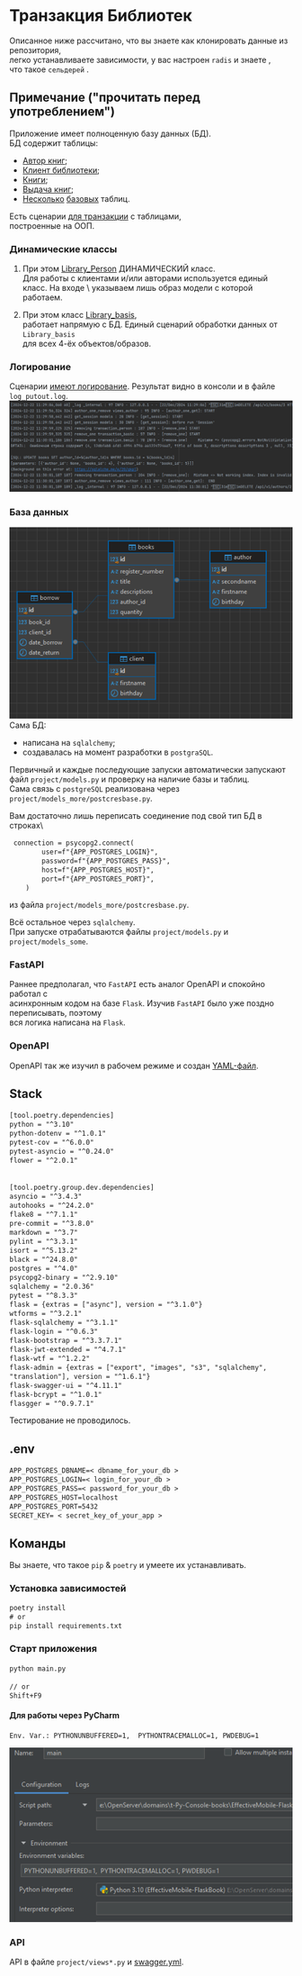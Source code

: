 # Транзакция Библиотек
Описанное ниже рассчитано, что вы знаете как клонировать данные из репозитория, \
легко устанавливаете зависимости, у вас настроен `radis` и знаете , \
что такое `сельдерей` .

## Примечание ("прочитать перед употреблением")
Приложение имеет полноценную базу данных (БД).\
БД содержит таблицы:
- [Автор книг](project/models_some/model_autors.py);
- [Клиент библиотеки](project/models_some/model_client.py);
- [Книги](project/models_some/model_book.py);
- [Выдача книг](project/models_some/model_borrow.py);
- [Несколько](project/models_some/model_person.py) [базовых](project/models_some/model_init.py) таблиц.

Есть сценарии [для транзакции](project/transaction_some) с таблицами, \
построенные на ООП. 
### Динамические классы
1. При этом [Library_Person](project/transaction_some/transaction_person.py)
ДИНАМИЧЕСКИЙ класс.  
Для работы с клиентами и/или авторами используется единый класс. На входе \ 
указываем лишь образ модели с которой работаем. 

2. При этом класс [Library_basis](project/transaction_some/transaction_basic.py),\
работает напрямую с БД. Единый сценарий обработки данных от `Library_basis`\
для всех 4-ёх объектов/образов.

### Логирование
Сценарии [имеют логирование](project/logs.py). Результат видно в консоли и в файле `log_putout.log`. \
![loger](/img/text_of_loger.png)


### База данных
![db](/img/db.png)\
Сама БД:
- написана на `sqlalchemy`;
- создавалась на момент разработки в `postgraSQL`.

Первичный и каждые последующие запуски автоматически запускают \
файл `project/models.py` и проверку на наличие базы и таблиц. \
Сама связь c `postgreSQL` реализована через `project/models_more/postcresbase.py`.

Вам достаточно лишь переписать соединение под свой тип БД в строках\
```text
 connection = psycopg2.connect(
        user=f"{APP_POSTGRES_LOGIN}",
        password=f"{APP_POSTGRES_PASS}",
        host=f"{APP_POSTGRES_HOST}",
        port=f"{APP_POSTGRES_PORT}",
    )
```
из файла `project/models_more/postcresbase.py`.

Всё остальное через `sqlalchemy`. \
При запуске отрабатываются файлы `project/models.py` и `project/models_some`.

### FastAPI
Раннее предполагал, что `FastAPI` есть аналог OpenAPI и спокойно работал с  \
асинхронным кодом на базе `Flask`. Изучив `FastAPI` было уже поздно переписывать, поэтому \
вся логика написана на `Flask`.

### OpenAPI
OpenAPI так же изучил в рабочем режиме и создан [YAML-файл](swagger/swagger.yml).


## Stack
```text
[tool.poetry.dependencies]
python = "^3.10"
python-dotenv = "^1.0.1"
pytest-cov = "^6.0.0"
pytest-asyncio = "^0.24.0"
flower = "^2.0.1"


[tool.poetry.group.dev.dependencies]
asyncio = "^3.4.3"
autohooks = "^24.2.0"
flake8 = "^7.1.1"
pre-commit = "^3.8.0"
markdown = "^3.7"
pylint = "^3.3.1"
isort = "^5.13.2"
black = "^24.8.0"
postgres = "^4.0"
psycopg2-binary = "^2.9.10"
sqlalchemy = "2.0.36"
pytest = "^8.3.3"
flask = {extras = ["async"], version = "^3.1.0"}
wtforms = "^3.2.1"
flask-sqlalchemy = "^3.1.1"
flask-login = "^0.6.3"
flask-bootstrap = "^3.3.7.1"
flask-jwt-extended = "^4.7.1"
flask-wtf = "^1.2.2"
flask-admin = {extras = ["export", "images", "s3", "sqlalchemy", "translation"], version = "^1.6.1"}
flask-swagger-ui = "^4.11.1"
flask-bcrypt = "^1.0.1"
flasgger = "^0.9.7.1"
```
Тестирование не проводилось.

## .env
```text
APP_POSTGRES_DBNAME=< dbname_for_your_db >
APP_POSTGRES_LOGIN=< login_for_your_db >
APP_POSTGRES_PASS=< password_for_your_db >
APP_POSTGRES_HOST=localhost
APP_POSTGRES_PORT=5432
SECRET_KEY= < secret_key_of_your_app >

```
## Команды
Вы знаете, что такое `pip` & `poetry` и умеете их устанавливать.

### Установка зависимостей
```text
poetry install
# or
pip install requirements.txt
```

### Старт приложения
```text
python main.py

// or
Shift+F9
```

#### Для работы через PyCharm
```text
Env. Var.: PYTHONUNBUFFERED=1,  PYTHONTRACEMALLOC=1, PWDEBUG=1
```
![pycharm](./img/pycharm.png)


### API
API в файле `project/views*.py` и [swagger.yml](swagger/swagger.yml). 



